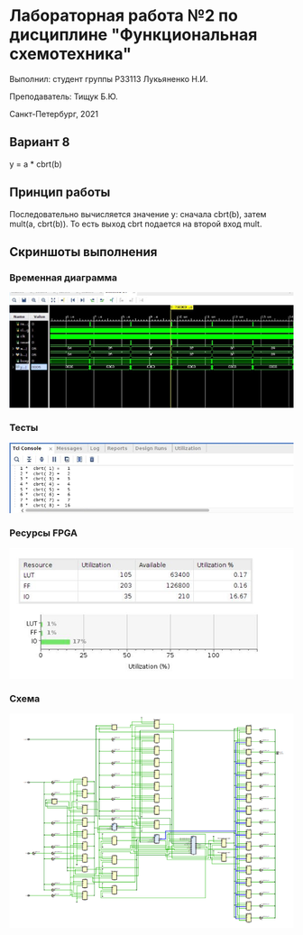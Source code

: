# Лабораторная работа №2 по дисциплине "Функциональная схемотехника"
Выполнил: студент группы P33113 Лукьяненко Н.И.

Преподаватель: Тищук Б.Ю. 

Санкт-Петербург, 2021

## Вариант 8
y = a * cbrt(b)

## Принцип работы
Последовательно вычисляется значение y: сначала cbrt(b), затем mult(a, cbrt(b)). То есть выход cbrt подается на второй вход mult.

## Скриншоты выполнения
### Временная диаграмма
![](https://github.com/BeeRHaZaRD/Circuit-Design/blob/main/lab2/img/time_diagram.png)

### Тесты
![](https://github.com/BeeRHaZaRD/Circuit-Design/blob/main/lab2/img/console.png)

### Ресурсы FPGA
![](https://github.com/BeeRHaZaRD/Circuit-Design/blob/main/lab2/img/fpga_resources.png)

### Схема
![](https://github.com/BeeRHaZaRD/Circuit-Design/blob/main/lab2/img/shceme.png)

